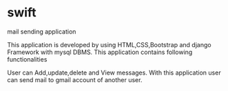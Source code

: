 # swift
mail sending application

This application is developed by using HTML,CSS,Bootstrap and django Framework with mysql DBMS. This application contains following functionalities

User can Add,update,delete and View messages.
With this application user can send mail to gmail account of another user.
